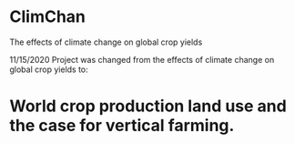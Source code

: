 # ClimChan
The effects of climate change on global crop yields


11/15/2020
Project was changed from the effects of climate change on global crop yields to:

<h1>World crop production land use and the case for vertical farming.</h1>
